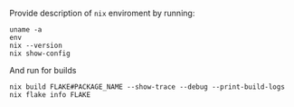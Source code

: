 Provide description of `nix` enviroment by running:

```shell
uname -a
env
nix --version
nix show-config
```

And run for builds
```shell
nix build FLAKE#PACKAGE_NAME --show-trace --debug --print-build-logs
nix flake info FLAKE 
```

